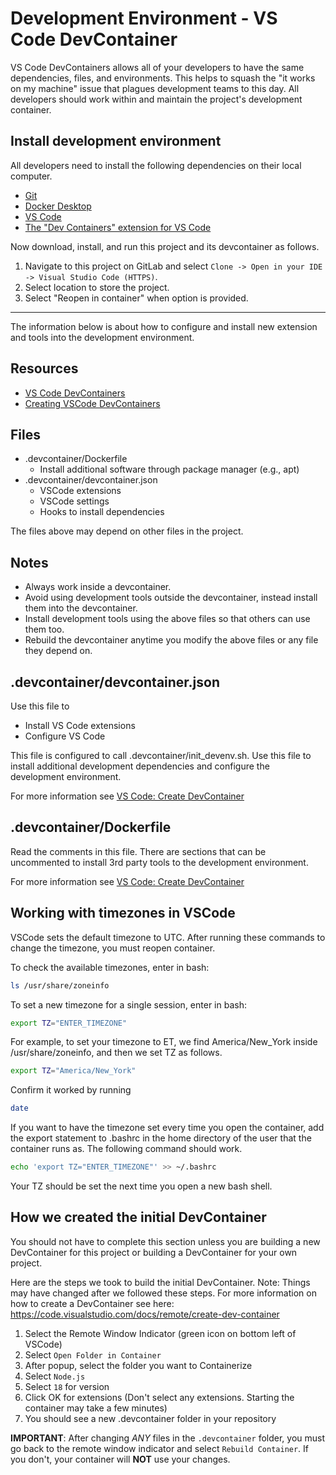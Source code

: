 # Development Environment - VS Code DevContainer

VS Code DevContainers allows all of your developers to have the same
dependencies, files, and environments. This helps to squash the
"it works on my machine" issue that plagues development teams to this day.
All developers should work within and maintain the project's development
container.

## Install development environment

All developers need to install the following
dependencies on their local
computer.

* [Git](https://git-scm.com/)
* [Docker Desktop](https://www.docker.com/)
* [VS Code](https://code.visualstudio.com/)
* [The "Dev Containers" extension for VS Code](https://marketplace.visualstudio.com/items?itemName=ms-vscode-remote.remote-containers)

Now download, install, and run this
project and its devcontainer as
follows.

1. Navigate to this project on GitLab and select
    `Clone -> Open in your IDE -> Visual Studio Code (HTTPS)`.
2. Select location to store the project.
3. Select "Reopen in container" when option is provided.

---

The information below is about how to configure and install
new extension and tools into the development environment.

## Resources

* [VS Code DevContainers](https://code.visualstudio.com/docs/remote/containers)
* [Creating VSCode DevContainers](https://code.visualstudio.com/docs/remote/create-dev-container)

## Files

* .devcontainer/Dockerfile
  * Install additional software through package manager (e.g., apt)
* .devcontainer/devcontainer.json
  * VSCode extensions
  * VSCode settings
  * Hooks to install dependencies

The files above may depend on other files in the project.

## Notes

* Always work inside a devcontainer.
* Avoid using development tools outside the devcontainer, instead install
  them into the devcontainer.
* Install development tools using the above files so that others can use
  them too.
* Rebuild the devcontainer anytime you modify the above files or any file
  they depend on.

## .devcontainer/devcontainer.json

Use this file to

* Install VS Code extensions
* Configure VS Code

This file is configured to call .devcontainer/init_devenv.sh. Use this file to install
additional development dependencies and configure the development environment.

For more information see
  [VS Code: Create DevContainer](https://code.visualstudio.com/docs/remote/create-dev-container)

## .devcontainer/Dockerfile

Read the comments in this file. There are sections that can be uncommented
to install 3rd party tools to the development environment.

For more information see
  [VS Code: Create DevContainer](https://code.visualstudio.com/docs/remote/create-dev-container)

## Working with timezones in VSCode

VSCode sets the default timezone to UTC. After running these
commands to change the timezone, you must reopen container.

To check the available timezones, enter in bash:

```bash
ls /usr/share/zoneinfo
```

To set a new timezone for a single session, enter in bash:

```bash
export TZ="ENTER_TIMEZONE"
```

For example, to set your timezone to ET, we find America/New_York inside
/usr/share/zoneinfo, and then we set TZ as follows.

```bash
export TZ="America/New_York"
```

Confirm it worked by running

```bash
date
```

If you want to have the timezone set every time you open the
container, add the export statement to .bashrc in the home directory
of the user that the container runs as. The following command should work.

```bash
echo 'export TZ="ENTER_TIMEZONE"' >> ~/.bashrc
```

Your TZ should be set the next time you open a new bash shell.

## How we created the initial DevContainer

You should not have to complete this section unless you are building a new
DevContainer for this project or building a DevContainer for your own project.

Here are the steps we took to build the initial DevContainer.  Note: Things
may have changed after we followed these steps. For more information on
how to create a DevContainer see here:
<https://code.visualstudio.com/docs/remote/create-dev-container>

1. Select the Remote Window Indicator (green icon on bottom left of VSCode)
2. Select `Open Folder in Container`
3. After popup, select the folder you want to Containerize
4. Select `Node.js`
5. Select `18` for version
6. Click OK for extensions (Don't select any extensions. Starting the container
  may take a few minutes)
7. You should see a new .devcontainer folder in your repository

**IMPORTANT**: After changing *ANY* files in the `.devcontainer` folder,
you must go back to the remote window indicator and select `Rebuild Container`.
If you don't, your container will **NOT** use your changes.
